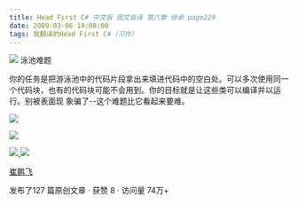```yaml
---
title: Head First C# 中文版 图文皆译 第六章 继承 page229
date: 2009-03-06 14:08:00
tags: 我翻译的Head First C#（习作）
---
```

![](https://p-blog.csdn.net/images/p_blog_csdn_net/cuipengfei1/EntryImages/20090306/2009-03-06_14-00-03.jpg) 泳池难题

你的任务是把游泳池中的代码片段拿出来填进代码中的空白处。可以多次使用同一个代码块，也有的代码块可能不会用到。你的目标就是让这些类可以编译并以运行。别被表面现
象骗了--这个难题比它看起来要难。

![](https://p-blog.csdn.net/images/p_blog_csdn_net/cuipengfei1/EntryImages/20090306/2009-03-06_14-04-01.jpg)

![](https://p-blog.csdn.net/images/p_blog_csdn_net/cuipengfei1/EntryImages/20090306/2009-03-06_14-05-22.jpg)  



[ ![](https://profile.csdnimg.cn/5/2/5/3_cuipengfei1)
![](https://g.csdnimg.cn/static/user-reg-year/1x/11.png)
](https://blog.csdn.net/cuipengfei1)

[ 崔鹏飞 ](https://blog.csdn.net/cuipengfei1)

发布了127 篇原创文章  ·  获赞 8  ·  访问量 74万+

